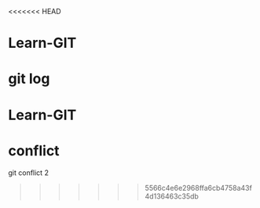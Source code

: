 <<<<<<< HEAD
# Learn-GIT

git log
=======
# Learn-GIT 
# conflict
git conflict 2 
>>>>>>> 5566c4e6e2968ffa6cb4758a43f4d136463c35db
